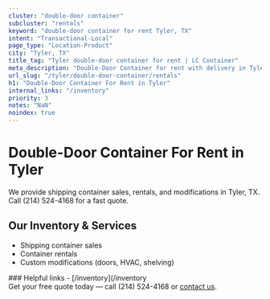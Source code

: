 ```yaml
---
cluster: "double-door container"
subcluster: "rentals"
keyword: "double-door container for rent Tyler, TX"
intent: "Transactional-Local"
page_type: "Location-Product"
city: "Tyler, TX"
title_tag: "Tyler double-door container for rent | LC Container"
meta_description: "Double-Door Container for rent with delivery in Tyler, TX. LC Container — local Since 2003. Get pricing today."
url_slug: "/tyler/double-door-container/rentals"
h1: "Double-Door Container For Rent in Tyler"
internal_links: "/inventory"
priority: 3
notes: "NaN"
noindex: true
---
```


# Double-Door Container For Rent in Tyler

We provide shipping container sales, rentals, and modifications in Tyler, TX. Call (214) 524-4168 for a fast quote.

## Our Inventory & Services
- Shipping container sales
- Container rentals
- Custom modifications (doors, HVAC, shelving)

<div data-section="internal-links">
### Helpful links
- [/inventory](/inventory
</div>

<div data-section="cta">
Get your free quote today — call (214) 524-4168 or <a href="/contact">contact us</a>.
</div>

<script type="application/ld+json">{"@context":"https://schema.org","@type":"FAQPage","mainEntity":[{"@type":"Question","name":"How much does delivery cost in Tyler, TX?","acceptedAnswer":{"@type":"Answer","text":"Delivery costs vary by distance and container size. Most deliveries in Tyler, TX range from $150-$300. Call (214) 524-4168 for an exact quote based on your specific location."}},{"@type":"Question","name":"Do you offer financing or payment plans?","acceptedAnswer":{"@type":"Answer","text":"We accept major credit cards, checks, and can discuss commercial terms for bulk purchases. Call (214) 524-4168 to discuss options."}},{"@type":"Question","name":"Can you customize containers in Tyler, TX?","acceptedAnswer":{"@type":"Answer","text":"Yes — we perform modifications like doors, HVAC, insulation, and shelving. Request a custom quote at (214) 524-4168 or via our contact form."}}]}</script>
